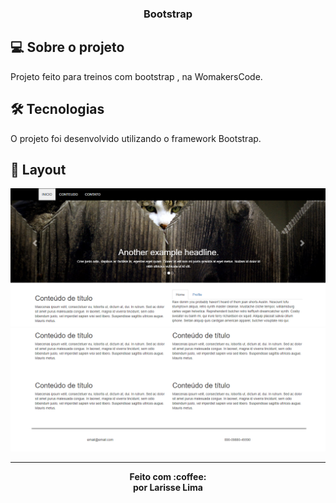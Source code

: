 

<h3 align="center">
    Bootstrap
</h3>  

## 💻 Sobre o projeto

Projeto feito para treinos com bootstrap , na  WomakersCode.

## 🛠 Tecnologias

O projeto foi desenvolvido utilizando o framework Bootstrap.

## 🎨 Layout


<img src="img/imagem1.png">
<img src="img/imagem2.png">

---
<p align="center"><b>Feito com 	:coffee: <br> por Larisse Lima</b></p>

